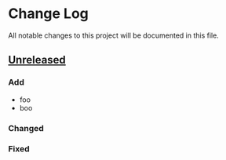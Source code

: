 # Change Log
All notable changes to this project will be documented in this file.

## [Unreleased]

### Add
- foo
- boo

### Changed

### Fixed

[Unreleased]: https://github.com/omegat-org/moses-plugin/compare/v0.1...HEAD

